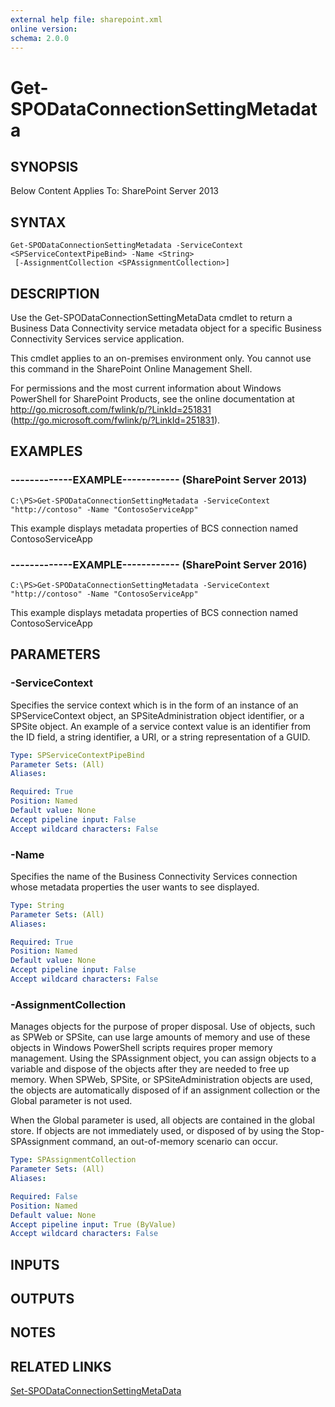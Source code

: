 ```yaml
---
external help file: sharepoint.xml
online version: 
schema: 2.0.0
---
```


# Get-SPODataConnectionSettingMetadata

## SYNOPSIS
Below Content Applies To: SharePoint Server 2013

## SYNTAX

```
Get-SPODataConnectionSettingMetadata -ServiceContext <SPServiceContextPipeBind> -Name <String>
 [-AssignmentCollection <SPAssignmentCollection>]
```

## DESCRIPTION
Use the Get-SPODataConnectionSettingMetaData cmdlet to return a Business Data Connectivity service metadata object for a specific Business Connectivity Services service application.

This cmdlet applies to an on-premises environment only.
You cannot use this command in the SharePoint Online Management Shell.

For permissions and the most current information about Windows PowerShell for SharePoint Products, see the online documentation at http://go.microsoft.com/fwlink/p/?LinkId=251831 (http://go.microsoft.com/fwlink/p/?LinkId=251831).

## EXAMPLES

### -------------EXAMPLE------------ (SharePoint Server 2013)
```
C:\PS>Get-SPODataConnectionSettingMetadata -ServiceContext "http://contoso" -Name "ContosoServiceApp"
```

This example displays metadata properties of BCS connection named ContosoServiceApp

### -------------EXAMPLE------------ (SharePoint Server 2016)
```
C:\PS>Get-SPODataConnectionSettingMetadata -ServiceContext "http://contoso" -Name "ContosoServiceApp"
```

This example displays metadata properties of BCS connection named ContosoServiceApp

## PARAMETERS

### -ServiceContext
Specifies the service context which is in the form of an instance of an SPServiceContext object, an SPSiteAdministration object identifier, or a SPSite object.
An example of a service context value is an identifier from the ID field, a string identifier, a URI, or a string representation of a GUID.

```yaml
Type: SPServiceContextPipeBind
Parameter Sets: (All)
Aliases: 

Required: True
Position: Named
Default value: None
Accept pipeline input: False
Accept wildcard characters: False
```

### -Name
Specifies the name of the Business Connectivity Services connection whose metadata properties the user wants to see displayed.

```yaml
Type: String
Parameter Sets: (All)
Aliases: 

Required: True
Position: Named
Default value: None
Accept pipeline input: False
Accept wildcard characters: False
```

### -AssignmentCollection
Manages objects for the purpose of proper disposal.
Use of objects, such as SPWeb or SPSite, can use large amounts of memory and use of these objects in Windows PowerShell scripts requires proper memory management.
Using the SPAssignment object, you can assign objects to a variable and dispose of the objects after they are needed to free up memory.
When SPWeb, SPSite, or SPSiteAdministration objects are used, the objects are automatically disposed of if an assignment collection or the Global parameter is not used.

When the Global parameter is used, all objects are contained in the global store.
If objects are not immediately used, or disposed of by using the Stop-SPAssignment command, an out-of-memory scenario can occur.

```yaml
Type: SPAssignmentCollection
Parameter Sets: (All)
Aliases: 

Required: False
Position: Named
Default value: None
Accept pipeline input: True (ByValue)
Accept wildcard characters: False
```

## INPUTS

## OUTPUTS

## NOTES

## RELATED LINKS

[Set-SPODataConnectionSettingMetaData]()

